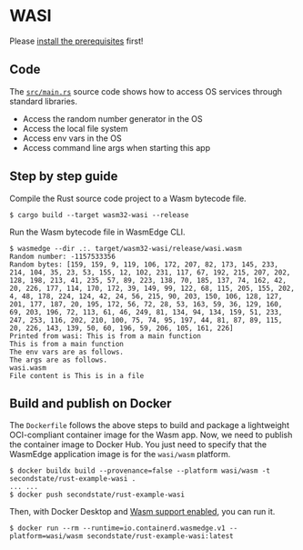 # WASI

Please [install the prerequisites](../README.md) first!

## Code

The [`src/main.rs`](src/main.rs) source code shows how to access OS services through standard libraries.

* Access the random number generator in the OS
* Access the local file system
* Access env vars in the OS
* Access command line args when starting this app


## Step by step guide

Compile the Rust source code project to a Wasm bytecode file.

```
$ cargo build --target wasm32-wasi --release
```

Run the Wasm bytecode file in WasmEdge CLI.

```
$ wasmedge --dir .:. target/wasm32-wasi/release/wasi.wasm
Random number: -1157533356
Random bytes: [159, 159, 9, 119, 106, 172, 207, 82, 173, 145, 233, 214, 104, 35, 23, 53, 155, 12, 102, 231, 117, 67, 192, 215, 207, 202, 128, 198, 213, 41, 235, 57, 89, 223, 138, 70, 185, 137, 74, 162, 42, 20, 226, 177, 114, 170, 172, 39, 149, 99, 122, 68, 115, 205, 155, 202, 4, 48, 178, 224, 124, 42, 24, 56, 215, 90, 203, 150, 106, 128, 127, 201, 177, 187, 20, 195, 172, 56, 72, 28, 53, 163, 59, 36, 129, 160, 69, 203, 196, 72, 113, 61, 46, 249, 81, 134, 94, 134, 159, 51, 233, 247, 253, 116, 202, 210, 100, 75, 74, 95, 197, 44, 81, 87, 89, 115, 20, 226, 143, 139, 50, 60, 196, 59, 206, 105, 161, 226]
Printed from wasi: This is from a main function
This is from a main function
The env vars are as follows.
The args are as follows.
wasi.wasm
File content is This is in a file
```

## Build and publish on Docker

The `Dockerfile` follows the above steps to build and package a lightweight OCI-compliant container image for the Wasm app.
Now, we need to publish the container image to Docker Hub.
You just need to specify that the WasmEdge application image is for the `wasi/wasm` platform.

```
$ docker buildx build --provenance=false --platform wasi/wasm -t secondstate/rust-example-wasi .
... ...
$ docker push secondstate/rust-example-wasi
```

Then, with Docker Desktop and [Wasm support enabled](https://wasmedge.org/docs/start/build-and-run/docker_wasm), you can run it.

```
$ docker run --rm --runtime=io.containerd.wasmedge.v1 --platform=wasi/wasm secondstate/rust-example-wasi:latest
```

